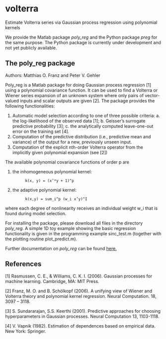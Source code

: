 # volterra
Estimate Volterra series via Gaussian process regression using polynomial kernels

We provide the Matlab package *poly_reg* and the Python package *preg* for the same purpose. The Python package is currently under development and not yet publicly available.

## The poly_reg package
Authors: Matthias O. Franz and Peter V. Gehler

Poly_reg is a Matlab package for doing Gaussian process regression [1] using a polynomial covariance function. It can be used to find a Volterra or Wiener series expansion of an unknown system where only pairs of vector-valued inputs and scalar outputs are given [2]. The package provides the following functionalities:

1. Automatic model selection according to one of three possible criteria: a. the log-likelihood of the observed data [1]; b. Geisser’s surrogate predictive probability [3]; c. the analytically computed leave-one-out error on the training set [4].
2. Computation of the predictive distribution (i.e., predictive mean and variance) of the output for a new, previously unseen input.
3. Computation of the explicit nth-order Volterra operator from the implicitly given polynomial expansion (see [2])

The available polynomial covariance functions of order p are

1. the inhomogeneous polynomial kernel:
```
         k(x, y) = (x’*y + 1)^p
```
2. the adaptive polynomial kernel: 
```
         k(x,y) = sum_i^p (w_i x’y)^I 
```
where each degree of nonlinearity receives an individual weight w_i that is found during model selection.

For installing the package, please download all files in the directory *poly_reg*. A simple 1D toy example showing the basic regression functionality is given in the programming example sinc_test.m (together with the plotting routine plot_predict.m). 

Further documentation on *poly_reg* can be found [here.](https://github.com/mof2/volterra/wiki)


## References

[1] Rasmussen, C. E., & Williams, C. K. I. (2006). Gaussian processes for machine learning. Cambridge, MA: MIT Press.

[2] Franz, M. O. and B. Schölkopf (2006). A unifying view of Wiener and Volterra theory and polynomial kernel regression. Neural Computation. 18, 3097 – 3118.

[3] S. Sundararajan, S.S. Keerthi (2001). Predictive approaches for choosing hyperparameters in Gaussian processes. Neural Computation 13, 1103-1118.

[4] V. Vapnik (1982). Estimation of dependences based on empirical data. New York: Springer.
 
